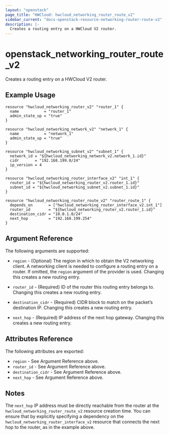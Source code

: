 ```yaml
---
layout: "openstack"
page_title: "HWCloud: hwcloud_networking_router_route_v2"
sidebar_current: "docs-openstack-resource-networking-router-route-v2"
description: |-
  Creates a routing entry on a HWCloud V2 router.
---
```


# openstack\_networking\_router_route_v2

Creates a routing entry on a HWCloud V2 router.

## Example Usage

```hcl
resource "hwcloud_networking_router_v2" "router_1" {
  name           = "router_1"
  admin_state_up = "true"
}

resource "hwcloud_networking_network_v2" "network_1" {
  name           = "network_1"
  admin_state_up = "true"
}

resource "hwcloud_networking_subnet_v2" "subnet_1" {
  network_id = "${hwcloud_networking_network_v2.network_1.id}"
  cidr       = "192.168.199.0/24"
  ip_version = 4
}

resource "hwcloud_networking_router_interface_v2" "int_1" {
  router_id = "${hwcloud_networking_router_v2.router_1.id}"
  subnet_id = "${hwcloud_networking_subnet_v2.subnet_1.id}"
}

resource "hwcloud_networking_router_route_v2" "router_route_1" {
  depends_on       = ["hwcloud_networking_router_interface_v2.int_1"]
  router_id        = "${hwcloud_networking_router_v2.router_1.id}"
  destination_cidr = "10.0.1.0/24"
  next_hop         = "192.168.199.254"
}
```

## Argument Reference

The following arguments are supported:

* `region` - (Optional) The region in which to obtain the V2 networking client.
    A networking client is needed to configure a routing entry on a router. If omitted, the
    `region` argument of the provider is used. Changing this creates a new
    routing entry.

* `router_id` - (Required) ID of the router this routing entry belongs to. Changing
    this creates a new routing entry.

* `destination_cidr` - (Required) CIDR block to match on the packet’s destination IP. Changing
    this creates a new routing entry.

* `next_hop` - (Required) IP address of the next hop gateway.  Changing
    this creates a new routing entry.

## Attributes Reference

The following attributes are exported:

* `region` - See Argument Reference above.
* `router_id` - See Argument Reference above.
* `destination_cidr` - See Argument Reference above.
* `next_hop` - See Argument Reference above.

## Notes

The `next_hop` IP address must be directly reachable from the router at the ``hwcloud_networking_router_route_v2``
resource creation time.  You can ensure that by explicitly specifying a dependency on the ``hwcloud_networking_router_interface_v2``
resource that connects the next hop to the router, as in the example above.
